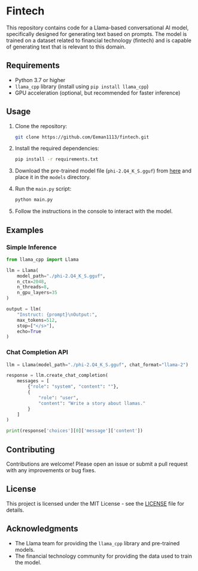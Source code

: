 # Fintech

This repository contains code for a Llama-based conversational AI model, specifically designed for generating text based on prompts. The model is trained on a dataset related to financial technology (fintech) and is capable of generating text that is relevant to this domain.

## Requirements

- Python 3.7 or higher
- `llama_cpp` library (install using `pip install llama_cpp`)
- GPU acceleration (optional, but recommended for faster inference)

## Usage

1. Clone the repository:

   ```bash
   git clone https://github.com/Eeman1113/fintech.git
   ```

2. Install the required dependencies:

   ```bash
   pip install -r requirements.txt
   ```

3. Download the pre-trained model file (`phi-2.Q4_K_S.gguf`) from [here](https://example.com/model) and place it in the `models` directory.

4. Run the `main.py` script:

   ```bash
   python main.py
   ```

5. Follow the instructions in the console to interact with the model.

## Examples

### Simple Inference

```python
from llama_cpp import Llama

llm = Llama(
    model_path="./phi-2.Q4_K_S.gguf",
    n_ctx=2048,
    n_threads=8,
    n_gpu_layers=35
)

output = llm(
    "Instruct: {prompt}\nOutput:",
    max_tokens=512,
    stop=["</s>"],
    echo=True
)
```

### Chat Completion API

```python
llm = Llama(model_path="./phi-2.Q4_K_S.gguf", chat_format="llama-2")

response = llm.create_chat_completion(
    messages = [
        {"role": "system", "content": ""},
        {
            "role": "user",
            "content": "Write a story about llamas."
        }
    ]
)

print(response['choices'][0]['message']['content'])
```

## Contributing

Contributions are welcome! Please open an issue or submit a pull request with any improvements or bug fixes.

## License

This project is licensed under the MIT License - see the [LICENSE](LICENSE) file for details.

## Acknowledgments

- The Llama team for providing the `llama_cpp` library and pre-trained models.
- The financial technology community for providing the data used to train the model.
